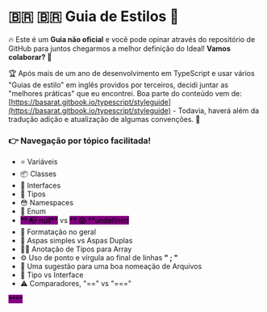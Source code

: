 # 🇧🇷 🇧🇷 Guia de Estilos 🎨

🔥 Este é um **Guia não oficial** e você pode opinar através do repositório de GitHub para juntos chegarmos a melhor definição do Ideal! **Vamos colaborar? 💪**

🏆 Após mais de um ano de desenvolvimento em TypeScript e usar vários "Guias de estilo" em inglês providos por terceiros, decidi juntar as "melhores práticas" que eu encontrei. Boa parte do conteúdo vem de: [https://basarat.gitbook.io/typescript/styleguide](https://basarat.gitbook.io/typescript/styleguide) - Todavia, haverá além da tradução adição e atualização de algumas convenções. 🥰

### 👉 Navegação por tópico facilitada!

* ⭐️ Variáveis
* 📦 Classes
* 🔌 Interfaces
* 🌟 Tipos
* 😳 Namespaces
* 🔢 Enum
* <mark style="background-color:purple;">\*\* 📭 null\*\*</mark> vs <mark style="background-color:purple;">\*\* 😱 \*\*undefined</mark>
* 📑 Formatação no geral
* 🤔 Aspas simples vs Aspas Duplas
* 👯‍♀️ Anotação de Tipos para Array
* ⚙️ Uso de ponto e vírgula ao final de linhas **" ; "**
* 📂 Uma sugestão para uma boa nomeação de Arquivos
* 🤨 Tipo vs Interface
* ⚠️ Comparadores, "==" vs "==="

<mark style="background-color:purple;">\*\*\*\*</mark>

###
